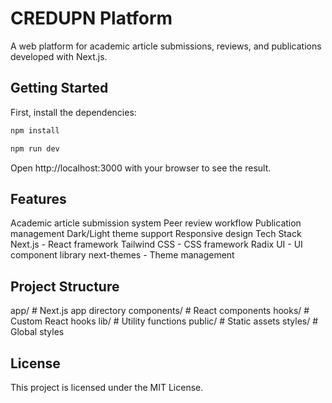 # CREDUPN Platform

A web platform for academic article submissions, reviews, and publications developed with Next.js.

## Getting Started

First, install the dependencies:

```bash
npm install
```

```bash
npm run dev
```

Open http://localhost:3000 with your browser to see the result.

## Features
Academic article submission system
Peer review workflow
Publication management
Dark/Light theme support
Responsive design
Tech Stack
Next.js - React framework
Tailwind CSS - CSS framework
Radix UI - UI component library
next-themes - Theme management

## Project Structure
app/             # Next.js app directory
components/      # React components
hooks/           # Custom React hooks
lib/            # Utility functions
public/         # Static assets
styles/         # Global styles

## License
This project is licensed under the MIT License.
